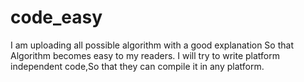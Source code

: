 # code_easy
I am uploading all possible algorithm with a good explanation So that Algorithm becomes easy to my readers. I will try to write platform independent code,So that they can compile it in any platform.
